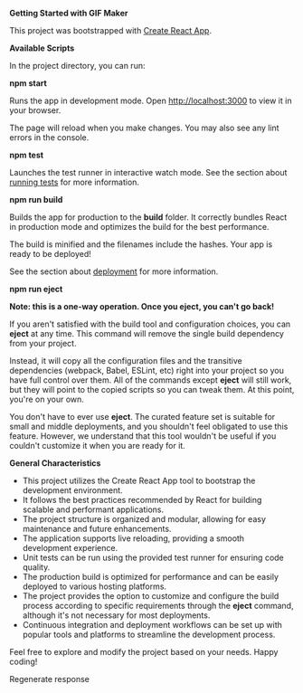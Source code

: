 **Getting Started with GIF Maker**

This project was bootstrapped with [Create React App](https://github.com/facebook/create-react-app).

**Available Scripts**

In the project directory, you can run:

**npm start**

Runs the app in development mode.
Open [http://localhost:3000](http://localhost:3000/) to view it in your browser.

The page will reload when you make changes.
You may also see any lint errors in the console.

**npm test**

Launches the test runner in interactive watch mode.
See the section about [running tests](https://facebook.github.io/create-react-app/docs/running-tests) for more information.

**npm run build**

Builds the app for production to the **build** folder.
It correctly bundles React in production mode and optimizes the build for the best performance.

The build is minified and the filenames include the hashes.
Your app is ready to be deployed!

See the section about [deployment](https://facebook.github.io/create-react-app/docs/deployment) for more information.

**npm run eject**

**Note: this is a one-way operation. Once you eject, you can't go back!**

If you aren't satisfied with the build tool and configuration choices, you can **eject** at any time. This command will remove the single build dependency from your project.

Instead, it will copy all the configuration files and the transitive dependencies (webpack, Babel, ESLint, etc) right into your project so you have full control over them. All of the commands except **eject** will still work, but they will point to the copied scripts so you can tweak them. At this point, you're on your own.

You don't have to ever use **eject**. The curated feature set is suitable for small and middle deployments, and you shouldn't feel obligated to use this feature. However, we understand that this tool wouldn't be useful if you couldn't customize it when you are ready for it.

**General Characteristics**

- This project utilizes the Create React App tool to bootstrap the development environment.
- It follows the best practices recommended by React for building scalable and performant applications.
- The project structure is organized and modular, allowing for easy maintenance and future enhancements.
- The application supports live reloading, providing a smooth development experience.
- Unit tests can be run using the provided test runner for ensuring code quality.
- The production build is optimized for performance and can be easily deployed to various hosting platforms.
- The project provides the option to customize and configure the build process according to specific requirements through the **eject** command, although it's not necessary for most deployments.
- Continuous integration and deployment workflows can be set up with popular tools and platforms to streamline the development process.

Feel free to explore and modify the project based on your needs. Happy coding!



Regenerate response



